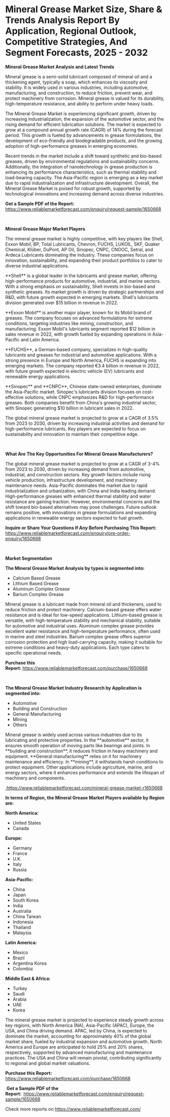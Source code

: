 <p><h1>Mineral Grease Market Size, Share & Trends Analysis Report By Application, Regional Outlook, Competitive Strategies, And Segment Forecasts, 2025 - 2032</h1></p><p><strong>Mineral Grease Market Analysis and Latest Trends</strong></p>
<p><p>Mineral grease is a semi-solid lubricant composed of mineral oil and a thickening agent, typically a soap, which enhances its viscosity and stability. It is widely used in various industries, including automotive, manufacturing, and construction, to reduce friction, prevent wear, and protect machinery from corrosion. Mineral grease is valued for its durability, high-temperature resistance, and ability to perform under heavy loads.</p><p>The Mineral Grease Market is experiencing significant growth, driven by increasing industrialization, the expansion of the automotive sector, and the rising demand for efficient lubrication solutions. The market is expected to grow at a compound annual growth rate (CAGR) of 14% during the forecast period. This growth is fueled by advancements in grease formulations, the development of eco-friendly and biodegradable products, and the growing adoption of high-performance greases in emerging economies.</p><p>Recent trends in the market include a shift toward synthetic and bio-based greases, driven by environmental regulations and sustainability concerns. Additionally, the integration of nanotechnology in grease production is enhancing its performance characteristics, such as thermal stability and load-bearing capacity. The Asia-Pacific region is emerging as a key market due to rapid industrialization and infrastructure development. Overall, the Mineral Grease Market is poised for robust growth, supported by technological innovations and increasing demand across diverse industries.</p></p>
<p><strong>Get a Sample PDF of the Report:&nbsp;</strong> <a href="https://www.reliablemarketforecast.com/enquiry/request-sample/1650668?utm_campaign=1169&utm_medium=2&utm_source=Github&utm_content=ia&utm_term=25012025&utm_id=mineral-grease">https://www.reliablemarketforecast.com/enquiry/request-sample/1650668</a></p>
<p>&nbsp;</p>
<p><strong>Mineral Grease Major Market Players</strong></p>
<p><p>The mineral grease market is highly competitive, with key players like Shell, Exxon Mobil, BP, Total Lubricants, Chevron, FUCHS, LUKOIL, SKF, Quaker Chemical, Klüber, DuPont, AP Oil, Sinopec, CNPC, CNOOC, Setral, and Ardeca Lubricants dominating the industry. These companies focus on innovation, sustainability, and expanding their product portfolios to cater to diverse industrial applications.</p><p>**Shell** is a global leader in the lubricants and grease market, offering high-performance products for automotive, industrial, and marine sectors. With a strong emphasis on sustainability, Shell invests in bio-based and synthetic greases. Its market growth is driven by strategic partnerships and R&D, with future growth expected in emerging markets. Shell's lubricants division generated over $15 billion in revenue in 2022.</p><p>**Exxon Mobil** is another major player, known for its Mobil brand of greases. The company focuses on advanced formulations for extreme conditions, targeting industries like mining, construction, and manufacturing. Exxon Mobil's lubricants segment reported $12 billion in sales revenue in 2022, with growth fueled by expanding operations in Asia-Pacific and Latin America.</p><p>**FUCHS**, a German-based company, specializes in high-quality lubricants and greases for industrial and automotive applications. With a strong presence in Europe and North America, FUCHS is expanding into emerging markets. The company reported €3.4 billion in revenue in 2022, with future growth expected in electric vehicle (EV) lubricants and renewable energy applications.</p><p>**Sinopec** and **CNPC**, Chinese state-owned enterprises, dominate the Asia-Pacific market. Sinopec's lubricants division focuses on cost-effective solutions, while CNPC emphasizes R&D for high-performance greases. Both companies benefit from China's growing industrial sector, with Sinopec generating $10 billion in lubricant sales in 2022.</p><p>The global mineral grease market is projected to grow at a CAGR of 3.5% from 2023 to 2030, driven by increasing industrial activities and demand for high-performance lubricants. Key players are expected to focus on sustainability and innovation to maintain their competitive edge.</p></p>
<p>&nbsp;</p>
<p><strong>What Are The Key Opportunities For Mineral Grease Manufacturers?</strong></p>
<p><p>The global mineral grease market is projected to grow at a CAGR of 3-4% from 2023 to 2030, driven by increasing demand from automotive, industrial, and construction sectors. Key growth factors include rising vehicle production, infrastructure development, and machinery maintenance needs. Asia-Pacific dominates the market due to rapid industrialization and urbanization, with China and India leading demand. High-performance greases with enhanced thermal stability and water resistance are gaining traction. However, environmental concerns and the shift toward bio-based alternatives may pose challenges. Future outlook remains positive, with innovations in grease formulations and expanding applications in renewable energy sectors expected to fuel growth.</p></p>
<p><strong>Inquire or Share Your Questions If Any Before Purchasing This Report:</strong> <a href="https://www.reliablemarketforecast.com/enquiry/pre-order-enquiry/1650668?utm_campaign=1169&utm_medium=2&utm_source=Github&utm_content=ia&utm_term=25012025&utm_id=mineral-grease">https://www.reliablemarketforecast.com/enquiry/pre-order-enquiry/1650668</a></p>
<p>&nbsp;</p>
<p><strong>Market Segmentation</strong></p>
<p><strong>The Mineral Grease Market Analysis by types is segmented into:</strong></p>
<p><ul><li>Calcium Based Grease</li><li>Lithium Based Grease</li><li>Aluminum Complex Grease</li><li>Barium Complex Grease</li></ul></p>
<p><p>Mineral grease is a lubricant made from mineral oil and thickeners, used to reduce friction and protect machinery. Calcium-based grease offers water resistance and is ideal for low-speed applications. Lithium-based grease is versatile, with high-temperature stability and mechanical stability, suitable for automotive and industrial uses. Aluminum complex grease provides excellent water resistance and high-temperature performance, often used in marine and steel industries. Barium complex grease offers superior corrosion protection and high load-carrying capacity, making it suitable for extreme conditions and heavy-duty applications. Each type caters to specific operational needs.</p></p>
<p><strong>Purchase this Report:&nbsp;</strong><a href="https://www.reliablemarketforecast.com/purchase/1650668?utm_campaign=1169&utm_medium=2&utm_source=Github&utm_content=ia&utm_term=25012025&utm_id=mineral-grease">https://www.reliablemarketforecast.com/purchase/1650668</a></p>
<p>&nbsp;</p>
<p><strong>The Mineral Grease Market Industry Research by Application is segmented into:</strong></p>
<p><ul><li>Automotive</li><li>Building and Construction</li><li>General Manufacturing</li><li>Mining</li><li>Others</li></ul></p>
<p><p>Mineral grease is widely used across various industries due to its lubricating and protective properties. In the **automotive** sector, it ensures smooth operation of moving parts like bearings and joints. In **building and construction**, it reduces friction in heavy machinery and equipment. **General manufacturing** relies on it for machinery maintenance and efficiency. In **mining**, it withstands harsh conditions to protect equipment. Other applications include agriculture, marine, and energy sectors, where it enhances performance and extends the lifespan of machinery and components.</p></p>
<p><a href="https://www.reliablemarketforecast.com/mineral-grease-market-r1650668?utm_campaign=1169&utm_medium=2&utm_source=Github&utm_content=ia&utm_term=25012025&utm_id=mineral-grease">&nbsp;https://www.reliablemarketforecast.com/mineral-grease-market-r1650668</a></p>
<p><strong>In terms of Region, the Mineral Grease Market Players available by Region are:</strong></p>
<p>
    <p> <strong> North America: </strong>
        <ul>
            <li>United States</li>
            <li>Canada</li>
        </ul>
        </p> 
    <p> <strong> Europe: </strong>
        <ul>
            <li>Germany</li>
            <li>France</li>
            <li>U.K.</li>
            <li>Italy</li>
            <li>Russia</li>
        </ul>
        </p> 
    <p> <strong> Asia-Pacific: </strong>
        <ul>
            <li>China</li>
            <li>Japan</li>
            <li>South Korea</li>
            <li>India</li>
            <li>Australia</li>
            <li>China Taiwan</li>
            <li>Indonesia</li>
            <li>Thailand</li>
            <li>Malaysia</li>
        </ul>
        </p> 
    <p> <strong> Latin America: </strong>
        <ul>
            <li>Mexico</li>
            <li>Brazil</li>
            <li>Argentina Korea</li>
            <li>Colombia</li>
        </ul>
        </p> 
    <p> <strong> Middle East & Africa: </strong>
        <ul>
            <li>Turkey</li>
            <li>Saudi</li>
            <li>Arabia</li>
            <li>UAE</li>
            <li>Korea</li>
        </ul>
    </p>
    </p>
<p><p>The mineral grease market is projected to experience steady growth across key regions, with North America (NA), Asia-Pacific (APAC), Europe, the USA, and China driving demand. APAC, led by China, is expected to dominate the market, accounting for approximately 40% of the global market share, fueled by industrial expansion and automotive growth. North America and Europe are anticipated to hold 25% and 20% shares, respectively, supported by advanced manufacturing and maintenance practices. The USA and China will remain pivotal, contributing significantly to regional and global market valuations.</p></p>
<p><strong>Purchase this Report: </strong><a href="https://www.reliablemarketforecast.com/purchase/1650668?utm_campaign=1169&utm_medium=2&utm_source=Github&utm_content=ia&utm_term=25012025&utm_id=mineral-grease">https://www.reliablemarketforecast.com/purchase/1650668</a></p>
<p>&nbsp;<strong>Get a Sample PDF of the Report:&nbsp;&nbsp;</strong><a href="https://www.reliablemarketforecast.com/enquiry/request-sample/1650668?utm_campaign=1169&utm_medium=2&utm_source=Github&utm_content=ia&utm_term=25012025&utm_id=mineral-grease">https://www.reliablemarketforecast.com/enquiry/request-sample/1650668</a></p>
<p><strong></strong></p>
<p>Check more reports on <a href="https://www.reliablemarketforecast.com/?utm_campaign=1169&utm_medium=2&utm_source=Github&utm_content=ia&utm_term=25012025&utm_id=mineral-grease">https://www.reliablemarketforecast.com/</a></p>